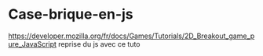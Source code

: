 ﻿# Case-brique-en-js
https://developer.mozilla.org/fr/docs/Games/Tutorials/2D_Breakout_game_pure_JavaScript
reprise du js avec ce tuto
